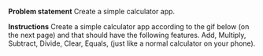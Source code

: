 **Problem statement**
Create a simple calculator app.

**Instructions**
Create a simple calculator app according to the gif below (on the next page) and that should have the following features.
Add,
Multiply,
Subtract,
Divide,
Clear,
Equals, (just like a normal calculator on your phone).
